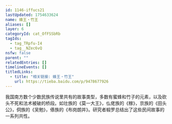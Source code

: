 ```yaml
---
id: 1146-iffucs21
lastUpdated: 1754633624
name: 蜂王・竹王
aliases: []
layer: 6
categoryId: cat_OfFSSbRb
tagIds:
  - tag_TRpfu-I4
  - tag__NZec6vQ
nsfw: false
parent: ""
relatedEntries: []
timelineEvents: []
titledLinks:
  - title: "相关链接: 蜂王・竹王"
    url: https://tieba.baidu.com/p/9478677926
---
```


我国南方数个少数民族传说里共有的故事类型，多数有蜜蜂和竹子的元素，以及砍头不死和法术被破的桥段。如壮族的《莫一大王》，仫佬族的《稼》，京族的《田头公》，侗族的《吴勉》，傣族的《布岗朗并》。研究者椴罗总结出了这些民间故事的一系列共性。